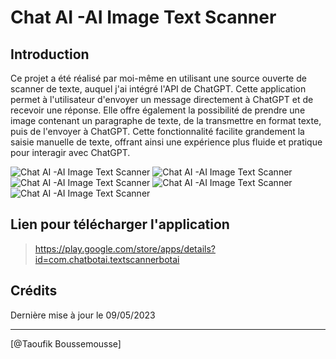 # Chat AI -AI Image Text Scanner

## Introduction

Ce projet a été réalisé par moi-même en utilisant une source ouverte de scanner de texte, auquel j'ai intégré l'API de ChatGPT. Cette application permet à l'utilisateur d'envoyer un message directement à ChatGPT et de recevoir une réponse. Elle offre également la possibilité de prendre une image contenant un paragraphe de texte, de la transmettre en format texte, puis de l'envoyer à ChatGPT. Cette fonctionnalité facilite grandement la saisie manuelle de texte, offrant ainsi une expérience plus fluide et pratique pour interagir avec ChatGPT.

![Chat AI -AI Image Text Scanner](https://blogger.googleusercontent.com/img/b/R29vZ2xl/AVvXsEiBx2Kt8H1TSE33wixlNcdH8ag9QlFH8DG6GN8kXhbL0YGLbMqldmSxVSM4taY7hbR2knRo0UF2i72B306RnPNY_VIlQoXsjPdFCSrHidSSgn58CXfT-h6gi8rvA_LSpjPqiOn4c4-dTwHGE3hXqWJOHdz6bBddc7uSmDF6aoecaZlGaOTkBRx5OdmBZaix/s900/sc1.png "Chat AI -AI Image Text Scanner")
![Chat AI -AI Image Text Scanner](https://blogger.googleusercontent.com/img/b/R29vZ2xl/AVvXsEhowV2vjubT1TpiUkODr0g13cbECxY6LZNibOr5OC3fyJUHlQHyv7sB8zmHcONJ8LbRjSSoLHuIy4IvIng3R4efehHNc2q9kipNLviht44E_irzs_gsWptEBh2xqMDAzeJ5u0YlrRgKO0hMOUYQ9auGhy3wtUZ367oBAvwHrfnh4GZERXPtM0luJt8d6vju/s900/sc2.png "Chat AI -AI Image Text Scanner")
![Chat AI -AI Image Text Scanner](https://blogger.googleusercontent.com/img/b/R29vZ2xl/AVvXsEgNWArMizRrPL9UKZW0NaF-b9WoPn5d_jcB7onKJLvsfS67boBotNKEMZ-v1AR-0AFD2E_XEKBtZB-b9QFDdVD33LYGccaSdfWtNVVB1jRCp8D026MqLrenT3mLWFcIUAG16ReSYTvqLi2S8KP9XbbW-00UwVjQILVmlWixygKrpmNejRdH7sdrf3oaM5ON/s900/sc3.png "Chat AI -AI Image Text Scanner")
![Chat AI -AI Image Text Scanner](https://blogger.googleusercontent.com/img/b/R29vZ2xl/AVvXsEigqoMngaGwlASeunnZDyjoVMk-pargV7riF4w9YUDyFbp0tPDyGdV2VThJVDzk9_Z4ZlhvPVkFdesEyMn7klg01nQRiRVtzwbF-y3HxNMT0fHyDNgeQ2f39laEUUwb8dnqbsx9dAvo_UIn9XR-2BYjTJpA6hDFxs8j9XNZlEDYavb3R8TlHfylSBAhWVu-/s900/sc4.png "Chat AI -AI Image Text Scanner")
![Chat AI -AI Image Text Scanner](https://blogger.googleusercontent.com/img/b/R29vZ2xl/AVvXsEhQdN9uCdims_z6yagKU5eunhQvMYbj346w1b5XDDnSkaTfvInhLDsvgXWuy9pBRq2YGKj9fl7yLFeVQk6a_32vdVstcE7CVVCdJQUbfHuRQkyWSWxtN_yPJDUn15WgfoaDq67czsVlHgD8rgiJ4r-NMRIDkptHP5WRaGkpsJ7n2IRQopp8BqpHfDD4gMYl/s900/sc5.png "Chat AI -AI Image Text Scanner")

## Lien pour télécharger l'application

> https://play.google.com/store/apps/details?id=com.chatbotai.textscannerbotai

## Crédits

Dernière mise à jour le 09/05/2023

------------------

[@Taoufik Boussemousse]
